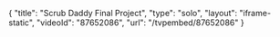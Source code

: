 {
    "title": "Scrub Daddy Final Project",
    "type": "solo",
    "layout": "iframe-static",
    "videoId": "87652086",
    "url": "\/tvpembed\/87652086"
}